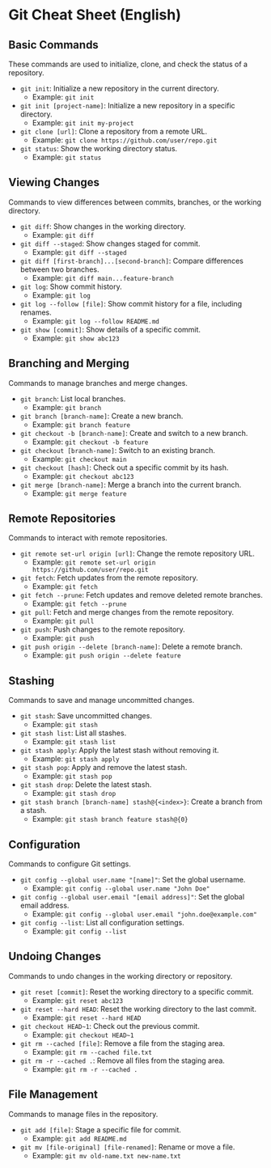 # Git Cheat Sheet (English)

## Basic Commands

These commands are used to initialize, clone, and check the status of a repository.

- `git init`: Initialize a new repository in the current directory.
  - Example: `git init`
- `git init [project-name]`: Initialize a new repository in a specific directory.
  - Example: `git init my-project`
- `git clone [url]`: Clone a repository from a remote URL.
  - Example: `git clone https://github.com/user/repo.git`
- `git status`: Show the working directory status.
  - Example: `git status`

## Viewing Changes

Commands to view differences between commits, branches, or the working directory.

- `git diff`: Show changes in the working directory.
  - Example: `git diff`
- `git diff --staged`: Show changes staged for commit.
  - Example: `git diff --staged`
- `git diff [first-branch]...[second-branch]`: Compare differences between two branches.
  - Example: `git diff main...feature-branch`
- `git log`: Show commit history.
  - Example: `git log`
- `git log --follow [file]`: Show commit history for a file, including renames.
  - Example: `git log --follow README.md`
- `git show [commit]`: Show details of a specific commit.
  - Example: `git show abc123`

## Branching and Merging

Commands to manage branches and merge changes.

- `git branch`: List local branches.
  - Example: `git branch`
- `git branch [branch-name]`: Create a new branch.
  - Example: `git branch feature`
- `git checkout -b [branch-name]`: Create and switch to a new branch.
  - Example: `git checkout -b feature`
- `git checkout [branch-name]`: Switch to an existing branch.
  - Example: `git checkout main`
- `git checkout [hash]`: Check out a specific commit by its hash.
  - Example: `git checkout abc123`
- `git merge [branch-name]`: Merge a branch into the current branch.
  - Example: `git merge feature`

## Remote Repositories

Commands to interact with remote repositories.

- `git remote set-url origin [url]`: Change the remote repository URL.
  - Example: `git remote set-url origin https://github.com/user/repo.git`
- `git fetch`: Fetch updates from the remote repository.
  - Example: `git fetch`
- `git fetch --prune`: Fetch updates and remove deleted remote branches.
  - Example: `git fetch --prune`
- `git pull`: Fetch and merge changes from the remote repository.
  - Example: `git pull`
- `git push`: Push changes to the remote repository.
  - Example: `git push`
- `git push origin --delete [branch-name]`: Delete a remote branch.
  - Example: `git push origin --delete feature`

## Stashing

Commands to save and manage uncommitted changes.

- `git stash`: Save uncommitted changes.
  - Example: `git stash`
- `git stash list`: List all stashes.
  - Example: `git stash list`
- `git stash apply`: Apply the latest stash without removing it.
  - Example: `git stash apply`
- `git stash pop`: Apply and remove the latest stash.
  - Example: `git stash pop`
- `git stash drop`: Delete the latest stash.
  - Example: `git stash drop`
- `git stash branch [branch-name] stash@{<index>}`: Create a branch from a stash.
  - Example: `git stash branch feature stash@{0}`

## Configuration

Commands to configure Git settings.

- `git config --global user.name "[name]"`: Set the global username.
  - Example: `git config --global user.name "John Doe"`
- `git config --global user.email "[email address]"`: Set the global email address.
  - Example: `git config --global user.email "john.doe@example.com"`
- `git config --list`: List all configuration settings.
  - Example: `git config --list`

## Undoing Changes

Commands to undo changes in the working directory or repository.

- `git reset [commit]`: Reset the working directory to a specific commit.
  - Example: `git reset abc123`
- `git reset --hard HEAD`: Reset the working directory to the last commit.
  - Example: `git reset --hard HEAD`
- `git checkout HEAD~1`: Check out the previous commit.
  - Example: `git checkout HEAD~1`
- `git rm --cached [file]`: Remove a file from the staging area.
  - Example: `git rm --cached file.txt`
- `git rm -r --cached .`: Remove all files from the staging area.
  - Example: `git rm -r --cached .`

## File Management

Commands to manage files in the repository.

- `git add [file]`: Stage a specific file for commit.
  - Example: `git add README.md`
- `git mv [file-original] [file-renamed]`: Rename or move a file.
  - Example: `git mv old-name.txt new-name.txt`
